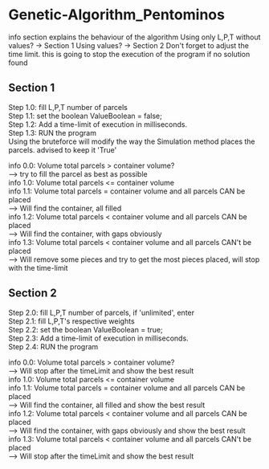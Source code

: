 # Genetic-Algorithm_Pentominos

info section explains the behaviour of the algorithm
Using only L,P,T without values? -> Section 1
Using values? -> Section 2
Don't forget to adjust the time limit. this is going to stop the execution
  of the program if no solution found

  ## Section 1
  Step 1.0: fill L,P,T number of parcels<br/>
  Step 1.1: set the boolean ValueBoolean = false;<br/>
  Step 1.2: Add a time-limit of execution in milliseconds.<br/>
  Step 1.3: RUN the program<br/>
  Using the bruteforce will modify the way the Simulation method places the parcels. advised to keep it 'True'<br/>

  info 0.0: Volume total parcels > container volume?<br/>
    --> try to fill the parcel as best as possible<br/>
  info 1.0: Volume total parcels <= container volume<br/>
  info 1.1: Volume total parcels = container volume and all parcels CAN be placed<br/>
    --> Will find the container, all filled<br/>
  info 1.2: Volume total parcels < container volume and all parcels CAN be placed<br/>
    --> Will find the container, with gaps obviously<br/>
  info 1.3: Volume total parcels < container volume and all parcels CAN't be placed<br/>
    --> Will remove some pieces and try to get the most pieces placed, will stop with the time-limit<br/>

  ## Section 2
  Step 2.0: fill L,P,T number of parcels, if 'unlimited', enter <br/>
  Step 2.1: fill L,P,T's respective weights<br/>
  Step 2.2: set the boolean ValueBoolean = true;<br/>
  Step 2.3: Add a time-limit of execution in milliseconds.<br/>
  Step 2.4: RUN the program<br/>

  info 0.0: Volume total parcels > container volume?<br/>
    --> Will stop after the timeLimit and show the best result<br/>
  info 1.0: Volume total parcels <= container volume<br/>
  info 1.1: Volume total parcels = container volume and all parcels CAN be placed<br/>
    --> Will find the container, all filled and show the best result<br/>
  info 1.2: Volume total parcels < container volume and all parcels CAN be placed<br/>
    --> Will find the container, with gaps obviously and show the best result<br/>
  info 1.3: Volume total parcels < container volume and all parcels CAN't be placed<br/>
    --> Will stop after the timeLimit and show the best result<br/>
